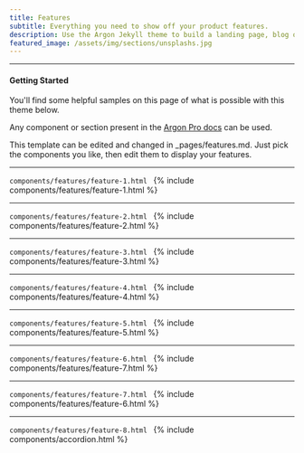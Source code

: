 ```yaml
---
title: Features
subtitle: Everything you need to show off your product features.
description: Use the Argon Jekyll theme to build a landing page, blog or complete website.
featured_image: /assets/img/sections/unsplashs.jpg
---
```


---

#### Getting Started
You'll find some helpful samples on this page of what is possible with this theme below.

Any component or section present in the [Argon Pro docs](https://demos.creative-tim.com/argon-design-system-pro/docs/1.0/getting-started/overview.html) can be used.

This template can be edited and changed in _pages/features.md. Just pick the components you like, then edit them to display your features.

---
```components/features/feature-1.html ```
{% include components/features/feature-1.html %}

---
```components/features/feature-2.html ```
{% include components/features/feature-2.html %}

---
```components/features/feature-3.html ```
{% include components/features/feature-3.html %}

---
```components/features/feature-4.html ```
{% include components/features/feature-4.html %}

---
```components/features/feature-5.html ```
{% include components/features/feature-5.html %}

---
```components/features/feature-6.html ```
{% include components/features/feature-7.html %}

---
```components/features/feature-7.html ```
{% include components/features/feature-6.html %}

---
```components/features/feature-8.html ```
{% include components/accordion.html %}
